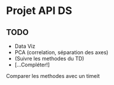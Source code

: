 # Projet API DS

## TODO
* Data Viz
* PCA (correlation, séparation des axes)
* (Suivre les methodes du TD)
* [...Compléter!]

Comparer les methodes avec un timeit

